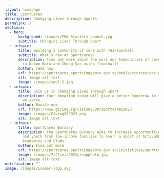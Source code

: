 ```yaml
---
layout: homepage
title: SportCares
description: Changing Lives through Sports
permalink: /
sections:
  - hero:
      background: /images/FUN Starters Launch.jpg
      subtitle: Changing Lives Through Sport
  - infopic:
      title: Building a community of care with TGIFloorball
      subtitle: What's new at Sportcares?
      description: Find out more about the work our Communities of Care Grantee does
        in Kebun Baru and Cheng San using floorball!
      button: read now
      url: https://sportcares.sportsingapore.gov.sg/media/stories/coc-grant-tgifloorball/
      alt: Image alt text
      image: /images/smol-2.jpg
  - infopic:
      title: Join us in Changing Lives Through Sport
      description: Your donation today will give a better tomorrow to the communities
        we serve.
      button: Donate now
      url: https://www.giving.sg/vision2030/sportcares2023
      image: /images/GivingSG2023.png
      alt: Image alt text
  - infopic:
      title: SportCares Bursary
      description: The SportCares Bursary aims to increase opportunities for children
        and youth from low-income families to learn a sport at ActiveSG
        Academies and Clubs.
      button: Find out more
      url: https://sportcares.sportsingapore.gov.sg/initiatives/sportcaresbursary
      image: /images/7sClinic2022groupphoto.jpg
      alt: Image alt text
notification: ""
image: /images/isomer-logo.svg
---
```

